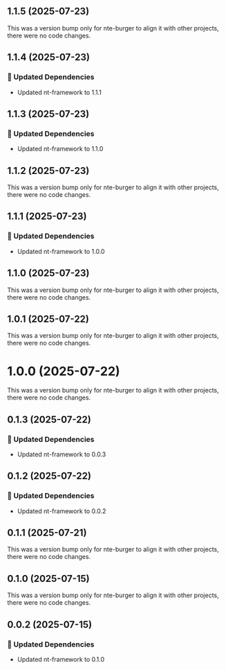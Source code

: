 ## 1.1.5 (2025-07-23)

This was a version bump only for nte-burger to align it with other projects, there were no code changes.

## 1.1.4 (2025-07-23)

### 🧱 Updated Dependencies

- Updated nt-framework to 1.1.1

## 1.1.3 (2025-07-23)

### 🧱 Updated Dependencies

- Updated nt-framework to 1.1.0

## 1.1.2 (2025-07-23)

This was a version bump only for nte-burger to align it with other projects, there were no code changes.

## 1.1.1 (2025-07-23)

### 🧱 Updated Dependencies

- Updated nt-framework to 1.0.0

## 1.1.0 (2025-07-23)

This was a version bump only for nte-burger to align it with other projects, there were no code changes.

## 1.0.1 (2025-07-22)

This was a version bump only for nte-burger to align it with other projects, there were no code changes.

# 1.0.0 (2025-07-22)

This was a version bump only for nte-burger to align it with other projects, there were no code changes.

## 0.1.3 (2025-07-22)

### 🧱 Updated Dependencies

- Updated nt-framework to 0.0.3

## 0.1.2 (2025-07-22)

### 🧱 Updated Dependencies

- Updated nt-framework to 0.0.2

## 0.1.1 (2025-07-21)

This was a version bump only for nte-burger to align it with other projects, there were no code changes.

## 0.1.0 (2025-07-15)

This was a version bump only for nte-burger to align it with other projects, there were no code changes.

## 0.0.2 (2025-07-15)

### 🧱 Updated Dependencies

- Updated nt-framework to 0.1.0

